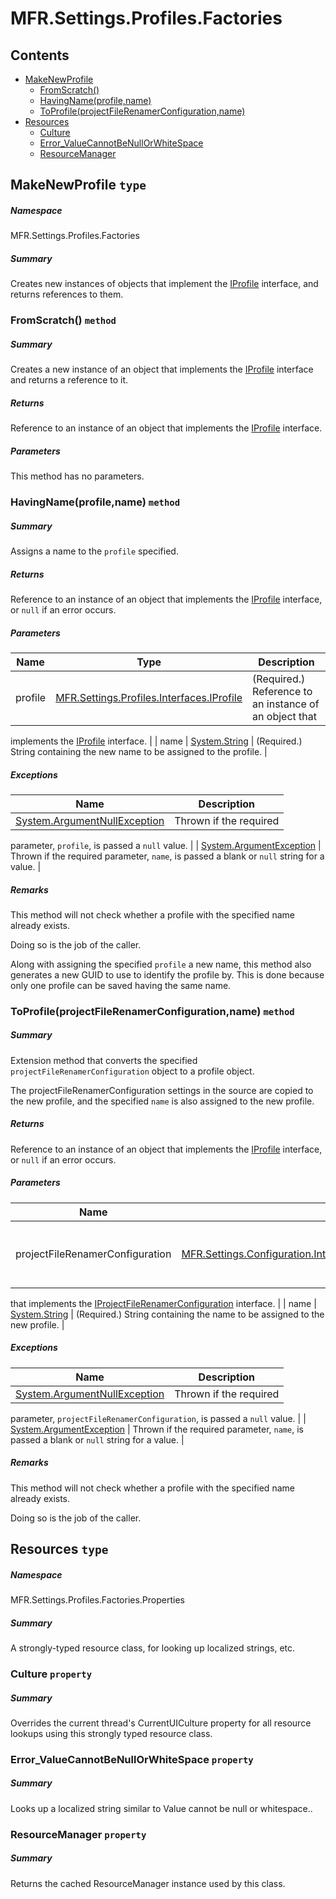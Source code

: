 <a name='assembly'></a>
# MFR.Settings.Profiles.Factories

## Contents

- [MakeNewProfile](#T-MFR-Settings-Profiles-Factories-MakeNewProfile 'MFR.Settings.Profiles.Factories.MakeNewProfile')
  - [FromScratch()](#M-MFR-Settings-Profiles-Factories-MakeNewProfile-FromScratch 'MFR.Settings.Profiles.Factories.MakeNewProfile.FromScratch')
  - [HavingName(profile,name)](#M-MFR-Settings-Profiles-Factories-MakeNewProfile-HavingName-MFR-Settings-Profiles-Interfaces-IProfile,System-String- 'MFR.Settings.Profiles.Factories.MakeNewProfile.HavingName(MFR.Settings.Profiles.Interfaces.IProfile,System.String)')
  - [ToProfile(projectFileRenamerConfiguration,name)](#M-MFR-Settings-Profiles-Factories-MakeNewProfile-ToProfile-MFR-Settings-Configuration-Interfaces-IProjectFileRenamerConfiguration,System-String- 'MFR.Settings.Profiles.Factories.MakeNewProfile.ToProfile(MFR.Settings.Configuration.Interfaces.IProjectFileRenamerConfiguration,System.String)')
- [Resources](#T-MFR-Settings-Profiles-Factories-Properties-Resources 'MFR.Settings.Profiles.Factories.Properties.Resources')
  - [Culture](#P-MFR-Settings-Profiles-Factories-Properties-Resources-Culture 'MFR.Settings.Profiles.Factories.Properties.Resources.Culture')
  - [Error_ValueCannotBeNullOrWhiteSpace](#P-MFR-Settings-Profiles-Factories-Properties-Resources-Error_ValueCannotBeNullOrWhiteSpace 'MFR.Settings.Profiles.Factories.Properties.Resources.Error_ValueCannotBeNullOrWhiteSpace')
  - [ResourceManager](#P-MFR-Settings-Profiles-Factories-Properties-Resources-ResourceManager 'MFR.Settings.Profiles.Factories.Properties.Resources.ResourceManager')

<a name='T-MFR-Settings-Profiles-Factories-MakeNewProfile'></a>
## MakeNewProfile `type`

##### Namespace

MFR.Settings.Profiles.Factories

##### Summary

Creates new instances of objects that implement the
[IProfile](#T-MFR-Settings-Profiles-Interfaces-IProfile 'MFR.Settings.Profiles.Interfaces.IProfile') interface, and
returns references to them.

<a name='M-MFR-Settings-Profiles-Factories-MakeNewProfile-FromScratch'></a>
### FromScratch() `method`

##### Summary

Creates a new instance of an object that implements the
[IProfile](#T-MFR-Settings-Profiles-Interfaces-IProfile 'MFR.Settings.Profiles.Interfaces.IProfile') interface and
returns a reference to it.

##### Returns

Reference to an instance of an object that implements the
[IProfile](#T-MFR-Settings-Profiles-Interfaces-IProfile 'MFR.Settings.Profiles.Interfaces.IProfile') interface.

##### Parameters

This method has no parameters.

<a name='M-MFR-Settings-Profiles-Factories-MakeNewProfile-HavingName-MFR-Settings-Profiles-Interfaces-IProfile,System-String-'></a>
### HavingName(profile,name) `method`

##### Summary

Assigns a name to the `profile` specified.

##### Returns

Reference to an instance of an object that implements the
[IProfile](#T-MFR-Settings-Profiles-Interfaces-IProfile 'MFR.Settings.Profiles.Interfaces.IProfile') interface, or
`null` if an error occurs.

##### Parameters

| Name | Type | Description |
| ---- | ---- | ----------- |
| profile | [MFR.Settings.Profiles.Interfaces.IProfile](#T-MFR-Settings-Profiles-Interfaces-IProfile 'MFR.Settings.Profiles.Interfaces.IProfile') | (Required.) Reference to an instance of an object that
implements the [IProfile](#T-MFR-Settings-Profiles-Interfaces-IProfile 'MFR.Settings.Profiles.Interfaces.IProfile')
interface. |
| name | [System.String](http://msdn.microsoft.com/query/dev14.query?appId=Dev14IDEF1&l=EN-US&k=k:System.String 'System.String') | (Required.) String containing the new name to be assigned to
the profile. |

##### Exceptions

| Name | Description |
| ---- | ----------- |
| [System.ArgumentNullException](http://msdn.microsoft.com/query/dev14.query?appId=Dev14IDEF1&l=EN-US&k=k:System.ArgumentNullException 'System.ArgumentNullException') | Thrown if the required
parameter, `profile`, is passed a `null`
value. |
| [System.ArgumentException](http://msdn.microsoft.com/query/dev14.query?appId=Dev14IDEF1&l=EN-US&k=k:System.ArgumentException 'System.ArgumentException') | Thrown if the required parameter,
`name`, is passed a blank or `null` string
for a value. |

##### Remarks

This method will not check whether a profile with the specified name already
exists.



Doing so is the job of the caller.



Along with assigning the specified `profile` a new name, this
method also generates a new GUID to use to identify the profile by.  This is
done because only one profile can be saved having the same name.

<a name='M-MFR-Settings-Profiles-Factories-MakeNewProfile-ToProfile-MFR-Settings-Configuration-Interfaces-IProjectFileRenamerConfiguration,System-String-'></a>
### ToProfile(projectFileRenamerConfiguration,name) `method`

##### Summary

Extension method that converts the specified `projectFileRenamerConfiguration`
object to a profile object.



The projectFileRenamerConfiguration settings in the source are copied to the new profile, and the
specified `name` is also assigned to the new profile.

##### Returns

Reference to an instance of an object that implements the
[IProfile](#T-MFR-Settings-Profiles-Interfaces-IProfile 'MFR.Settings.Profiles.Interfaces.IProfile') interface, or
`null` if an error occurs.

##### Parameters

| Name | Type | Description |
| ---- | ---- | ----------- |
| projectFileRenamerConfiguration | [MFR.Settings.Configuration.Interfaces.IProjectFileRenamerConfiguration](#T-MFR-Settings-Configuration-Interfaces-IProjectFileRenamerConfiguration 'MFR.Settings.Configuration.Interfaces.IProjectFileRenamerConfiguration') | (Required.) Reference to an instance of an object
that implements the
[IProjectFileRenamerConfiguration](#T-MFR-Settings-Configuration-Interfaces-IProjectFileRenamerConfiguration 'MFR.Settings.Configuration.Interfaces.IProjectFileRenamerConfiguration')
interface. |
| name | [System.String](http://msdn.microsoft.com/query/dev14.query?appId=Dev14IDEF1&l=EN-US&k=k:System.String 'System.String') | (Required.) String containing the name to be assigned to the
new profile. |

##### Exceptions

| Name | Description |
| ---- | ----------- |
| [System.ArgumentNullException](http://msdn.microsoft.com/query/dev14.query?appId=Dev14IDEF1&l=EN-US&k=k:System.ArgumentNullException 'System.ArgumentNullException') | Thrown if the required
parameter, `projectFileRenamerConfiguration`, is passed a
`null` value. |
| [System.ArgumentException](http://msdn.microsoft.com/query/dev14.query?appId=Dev14IDEF1&l=EN-US&k=k:System.ArgumentException 'System.ArgumentException') | Thrown if the required parameter,
`name`, is passed a blank or `null` string
for a value. |

##### Remarks

This method will not check whether a profile with the specified name already
exists.



Doing so is the job of the caller.

<a name='T-MFR-Settings-Profiles-Factories-Properties-Resources'></a>
## Resources `type`

##### Namespace

MFR.Settings.Profiles.Factories.Properties

##### Summary

A strongly-typed resource class, for looking up localized strings, etc.

<a name='P-MFR-Settings-Profiles-Factories-Properties-Resources-Culture'></a>
### Culture `property`

##### Summary

Overrides the current thread's CurrentUICulture property for all
  resource lookups using this strongly typed resource class.

<a name='P-MFR-Settings-Profiles-Factories-Properties-Resources-Error_ValueCannotBeNullOrWhiteSpace'></a>
### Error_ValueCannotBeNullOrWhiteSpace `property`

##### Summary

Looks up a localized string similar to Value cannot be null or whitespace..

<a name='P-MFR-Settings-Profiles-Factories-Properties-Resources-ResourceManager'></a>
### ResourceManager `property`

##### Summary

Returns the cached ResourceManager instance used by this class.
